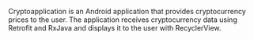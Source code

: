 Cryptoapplication is an Android application that provides cryptocurrency prices to the user. The application receives cryptocurrency data using Retrofit and RxJava and displays it to the user with RecyclerView.
